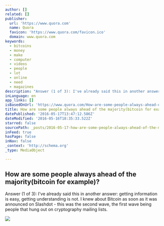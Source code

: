 ```yaml
---
author: []
related: []
publisher:
  url: 'https://www.quora.com'
  name: Quora
  favicon: 'https://www.quora.com/favicon.ico'
  domain: www.quora.com
keywords:
  - bitcoins
  - money
  - make
  - computer
  - videos
  - people
  - lot
  - online
  - need
  - magazines
description: "Answer (1 of 3): I've already said this in another answer: getting information is easy, getting understanding is not. I knew about Bitcoin as soon as it was announced on Slashdot - this was the second wave, the first wave being people that hung out on cryptography mailing lists."
inLanguage: en
app_links: []
isBasedOnUrl: 'https://www.quora.com/How-are-some-people-always-ahead-of-the-majority-bitcoin-for-example'
title: How are some people always ahead of the majority(bitcoin for example)?
datePublished: '2016-05-17T13:47:12.586Z'
dateModified: '2016-05-16T18:35:33.522Z'
starred: false
sourcePath: _posts/2016-05-17-how-are-some-people-always-ahead-of-the-majoritybitcoin-for.md
inFeed: true
hasPage: false
inNav: false
_context: 'http://schema.org'
_type: MediaObject

---
```

<article style=""><h1>How are some people always ahead of the majority(bitcoin for example)?</h1><p>Answer (1 of 3): I've already said this in another answer: getting information is easy, getting understanding is not. I knew about Bitcoin as soon as it was announced on Slashdot - this was the second wave, the first wave being people that hung out on cryptography mailing lists.</p><img src="https://qsf.is.quoracdn.net/-images.new_grid.fb_share_default.pnge6dde9cfa6e03c43.png" /></article>